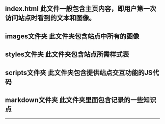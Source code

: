 ## index.html   此文件一般包含主页内容，即用户第一次访问站点时看到的文本和图像。   
## images文件夹   此文件夹包含站点中所有的图像 
## styles文件夹   此文件夹包含站点所需样式表   
## scripts文件夹    此文件夹包含提供站点交互功能的JS代码   
## markdown文件夹   此文件夹里面包含记录的一些知识点
-------------------------------------------------------------------------------
